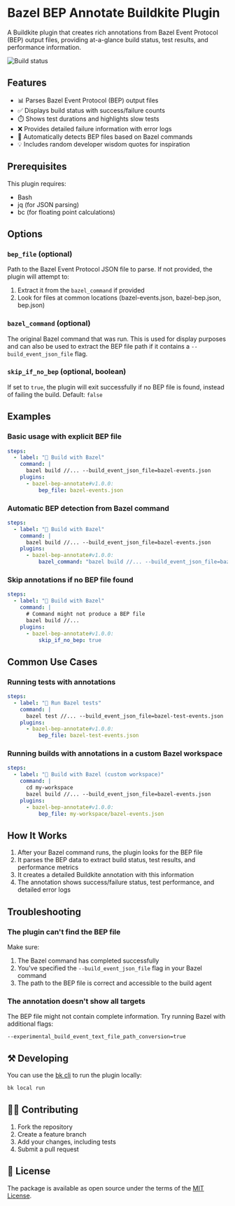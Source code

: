 # Bazel BEP Annotate Buildkite Plugin

A Buildkite plugin that creates rich annotations from Bazel Event Protocol (BEP) output files, providing at-a-glance build status, test results, and performance information.

![Build status](https://badge.buildkite.com/d673030645c7f3e7e397affddd97cfe9f93a40547ed17b6dc5.svg)

## Features

- 📊 Parses Bazel Event Protocol (BEP) output files
- ✅ Displays build status with success/failure counts
- ⏱️ Shows test durations and highlights slow tests
- ❌ Provides detailed failure information with error logs
- 🔄 Automatically detects BEP files based on Bazel commands
- 💡 Includes random developer wisdom quotes for inspiration

## Prerequisites

This plugin requires:
- Bash
- jq (for JSON parsing)
- bc (for floating point calculations)

## Options

### `bep_file` (optional)

Path to the Bazel Event Protocol JSON file to parse. If not provided, the plugin will attempt to:
1. Extract it from the `bazel_command` if provided
2. Look for files at common locations (bazel-events.json, bazel-bep.json, bep.json)

### `bazel_command` (optional)

The original Bazel command that was run. This is used for display purposes and can also be used to extract the BEP file path if it contains a `--build_event_json_file` flag.

### `skip_if_no_bep` (optional, boolean)

If set to `true`, the plugin will exit successfully if no BEP file is found, instead of failing the build.
Default: `false`

## Examples

### Basic usage with explicit BEP file

```yaml
steps:
  - label: "🔨 Build with Bazel"
    command: |
      bazel build //... --build_event_json_file=bazel-events.json
    plugins:
      - bazel-bep-annotate#v1.0.0:
          bep_file: bazel-events.json
```

### Automatic BEP detection from Bazel command

```yaml
steps:
  - label: "🔨 Build with Bazel"
    command: |
      bazel build //... --build_event_json_file=bazel-events.json
    plugins:
      - bazel-bep-annotate#v1.0.0:
          bazel_command: "bazel build //... --build_event_json_file=bazel-events.json"
```

### Skip annotations if no BEP file found

```yaml
steps:
  - label: "🔨 Build with Bazel"
    command: |
      # Command might not produce a BEP file
      bazel build //...
    plugins:
      - bazel-bep-annotate#v1.0.0:
          skip_if_no_bep: true
```

## Common Use Cases

### Running tests with annotations

```yaml
steps:
  - label: "🧪 Run Bazel tests"
    command: |
      bazel test //... --build_event_json_file=bazel-test-events.json
    plugins:
      - bazel-bep-annotate#v1.0.0:
          bep_file: bazel-test-events.json
```

### Running builds with annotations in a custom Bazel workspace

```yaml
steps:
  - label: "🔨 Build with Bazel (custom workspace)"
    command: |
      cd my-workspace
      bazel build //... --build_event_json_file=bazel-events.json
    plugins:
      - bazel-bep-annotate#v1.0.0:
          bep_file: my-workspace/bazel-events.json
```

## How It Works

1. After your Bazel command runs, the plugin looks for the BEP file
2. It parses the BEP data to extract build status, test results, and performance metrics
3. It creates a detailed Buildkite annotation with this information
4. The annotation shows success/failure status, test performance, and detailed error logs

## Troubleshooting

### The plugin can't find the BEP file

Make sure:
1. The Bazel command has completed successfully
2. You've specified the `--build_event_json_file` flag in your Bazel command
3. The path to the BEP file is correct and accessible to the build agent

### The annotation doesn't show all targets

The BEP file might not contain complete information. Try running Bazel with additional flags:
```
--experimental_build_event_text_file_path_conversion=true
```

## ⚒ Developing

You can use the [bk cli](https://github.com/buildkite/cli) to run the plugin locally:

```bash
bk local run
```

## 👩‍💻 Contributing

1. Fork the repository
2. Create a feature branch
3. Add your changes, including tests
4. Submit a pull request

## 📜 License

The package is available as open source under the terms of the [MIT License](https://opensource.org/licenses/MIT).
